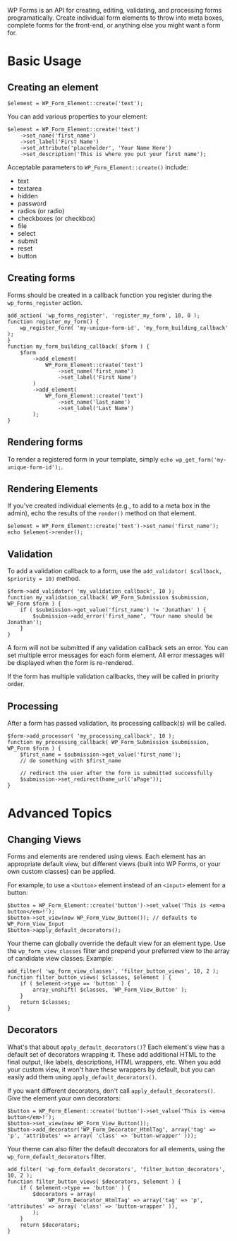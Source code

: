 WP Forms is an API for creating, editing, validating, and processing forms programatically. Create individual form elements to throw into meta boxes, complete forms for the front-end, or anything else you might want a form for.

Basic Usage
===========

## Creating an element

	$element = WP_Form_Element::create('text');

You can add various properties to your element:

	$element = WP_Form_Element::create('text')
		->set_name('first_name')
		->set_label('First Name')
		->set_attribute('placeholder', 'Your Name Here')
		->set_description('This is where you put your first name');

Acceptable parameters to `WP_Form_Element::create()` include:

- text
- textarea
- hidden
- password
- radios (or radio)
- checkboxes (or checkbox)
- file
- select
- submit
- reset
- button

## Creating forms

Forms should be created in a callback function you register during the `wp_forms_register` action.

	add_action( 'wp_forms_register', 'register_my_form', 10, 0 );
	function register_my_form() {
		wp_register_form( 'my-unique-form-id', 'my_form_building_callback' );
	}
	function my_form_building_callback( $form ) {
		$form
			->add_element(
				WP_Form_Element::create('text')
					->set_name('first_name')
					->set_label('First Name')
			)
			->add_element(
				WP_form_Element::create('text')
					->set_name('last_name')
					->set_label('Last Name')
			);
	}

## Rendering forms

To render a registered form in your template, simply `echo wp_get_form('my-unique-form-id');`.

## Rendering Elements

If you've created individual elements (e.g., to add to a meta box in the admin), echo the results of the `render()` method on that element.

	$element = WP_Form_Element::create('text')->set_name('first_name');
	echo $element->render();

## Validation

To add a validation callback to a form, use the `add_validator( $callback, $priority = 10)` method.

	$form->add_validator( 'my_validation_callback', 10 );
	function my_validation_callback( WP_Form_Submission $submission, WP_Form $form ) {
		if ( $submission->get_value('first_name') != 'Jonathan' ) {
			$submission->add_error('first_name', 'Your name should be Jonathan');
		}
	}

A form will not be submitted if any validation callback sets an error. You can set multiple error messages for each form element. All error messages will be displayed when the form is re-rendered.

If the form has multiple validation callbacks, they will be called in priority order.

## Processing

After a form has passed validation, its processing callback(s) will be called.

	$form->add_processor( 'my_processing_callback', 10 );
	function my_processing_callback( WP_Form_Submission $submission, WP_Form $form ) {
		$first_name = $submission->get_value('first_name');
		// do something with $first_name

		// redirect the user after the form is submitted successfully
		$submission->set_redirect(home_url('aPage'));
	}

Advanced Topics
===============

## Changing Views

Forms and elements are rendered using views. Each element has an appropriate default view, but different views (built into WP Forms, or your own custom classes) can be applied.

For example, to use a `<button>` element instead of an `<input>` element for a button:

	$button = WP_Form_Element::create('button')->set_value('This is <em>a button</em>!');
	$button->set_view(new WP_Form_View_Button()); // defaults to WP_Form_View_Input
	$button->apply_default_decorators();

Your theme can globally override the default view for an element type. Use the `wp_form_view_classes` filter and prepend your preferred view to the array of candidate view classes. Example:

	add_filter( 'wp_form_view_classes', 'filter_button_views', 10, 2 );
	function filter_button_views( $classes, $element ) {
		if ( $element->type == 'button' ) {
			array_unshift( $classes, 'WP_Form_View_Button' );
		}
		return $classes;
	}

## Decorators

What's that about `apply_default_decorators()`? Each element's view has a default set of decorators wrapping it. These add additional HTML to the final output, like labels, descriptions, HTML wrappers, etc. When you add your custom view, it won't have these wrappers by default, but you can easily add them using `apply_default_decorators()`.

If you want different decorators, don't call `apply_default_decorators()`. Give the element your own decorators:

	$button = WP_Form_Element::create('button')->set_value('This is <em>a button</em>!');
	$button->set_view(new WP_Form_View_Button());
	$button->add_decorator('WP_Form_Decorator_HtmlTag', array('tag' => 'p', 'attributes' => array( 'class' => 'button-wrapper' )));

Your theme can also filter the default decorators for all elements, using the `wp_form_default_decorators` filter.

	add_filter( 'wp_form_default_decorators', 'filter_button_decorators', 10, 2 );
	function filter_button_views( $decorators, $element ) {
		if ( $element->type == 'button' ) {
			$decorators = array(
				'WP_Form_Decorator_HtmlTag' => array('tag' => 'p', 'attributes' => array( 'class' => 'button-wrapper' )),
			);
		}
		return $decorators;
	}
